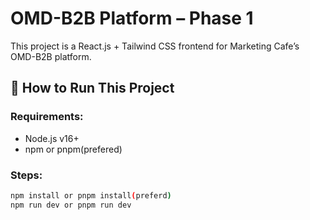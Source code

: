 # OMD-B2B Platform – Phase 1

This project is a React.js + Tailwind CSS frontend for Marketing Cafe’s OMD-B2B platform.

## 🚀 How to Run This Project

### Requirements:
- Node.js v16+
- npm or pnpm(prefered)

### Steps:
```bash
npm install or pnpm install(preferd)
npm run dev or pnpm run dev 
